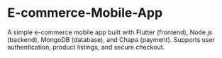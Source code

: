 # E-commerce-Mobile-App
A simple e-commerce mobile app built with Flutter (frontend), Node.js (backend), MongoDB (database), and Chapa (payment). Supports user authentication, product listings, and secure checkout.
